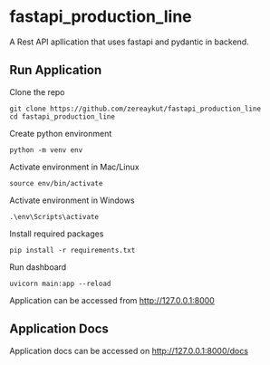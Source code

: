 # fastapi_production_line
A Rest API apllication that uses fastapi and pydantic in backend.

## Run Application
Clone the repo
```shell
git clone https://github.com/zereaykut/fastapi_production_line
cd fastapi_production_line
```

Create python environment
```shell
python -m venv env
```

Activate environment in Mac/Linux 
```shell
source env/bin/activate
```

Activate environment in Windows 
```shell
.\env\Scripts\activate
```

Install required packages
```shell
pip install -r requirements.txt
```

Run dashboard
```shell
uvicorn main:app --reload
```
Application can be accessed from http://127.0.0.1:8000

## Application Docs
Application docs can be accessed on http://127.0.0.1:8000/docs
